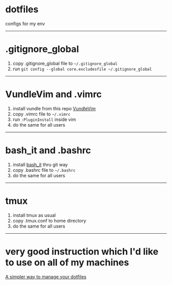 # dotfiles
configs for my env

* * *
# .gitignore_global

1. copy .gitignore_global file to `~/.gitignore_global`
2. run `git config --global core.excludesfile ~/.gitignore_global`

* * *
# VundleVim and .vimrc

1. install vundle from this repo [VundleVim](https://github.com/VundleVim/Vundle.vim)
2. copy .vimrc file to `~/.vimrc`
3. run `:PluginInstall` inside vim
4. do the same for all users

* * *
# bash_it and .bashrc

1. install [bash_it](https://github.com/Bash-it/bash-it) thru git way
2. copy .bashrc file to `~/.bashrc`
3. do the same for all users

* * *
# tmux

1. install tmux as usual
2. copy .tmux.conf to home directory
3. do the same for all users

* * *
# very good instruction which I'd like to use on all of my machines
[A simpler way to manage your dotfiles](https://www.anand-iyer.com/blog/2018/a-simpler-way-to-manage-your-dotfiles.html)
